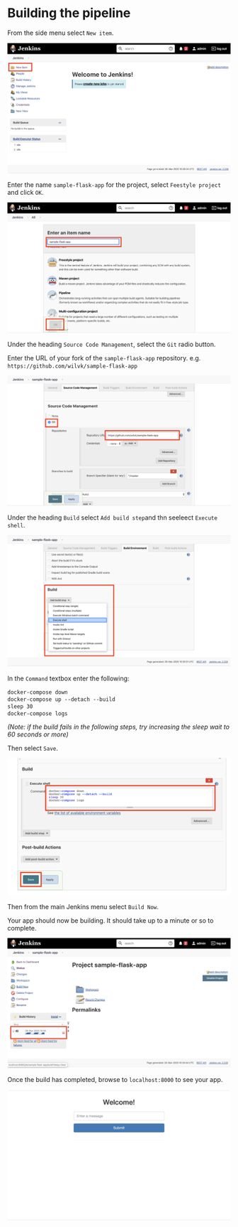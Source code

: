 # Building the pipeline

From the side menu select `New item`.

![](images/8a.png)

Enter the name `sample-flask-app` for the project, select `Feestyle project` and click `OK`.

![](images/9.png)

Under the heading `Source Code Management`, select the `Git` radio button.

Enter the URL of your fork of the `sample-flask-app` repository. e.g. `https://github.com/wilvk/sample-flask-app`

![](images/11.png)

Under the heading `Build` select `Add build step`and thn seeleect `Execute shell`.

![](images/12.png)

In the `Command` textbox enter the following:

```
docker-compose down
docker-compose up --detach --build
sleep 30
docker-compose logs
```

_(Note: if the build fails in the following steps, try increasing the sleep wait to 60 seconds or more)_

Then select `Save`.

![](images/13.png)

Then from the main Jenkins menu select `Build Now`.

Your app should now be building. It should take up to a minute or so to complete.

![](images/14.png)

Once the build has completed, browse to `localhost:8000` to see your app.

![](images/15.png)
